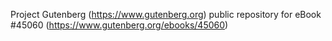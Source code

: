 Project Gutenberg (https://www.gutenberg.org) public repository for eBook #45060 (https://www.gutenberg.org/ebooks/45060)
